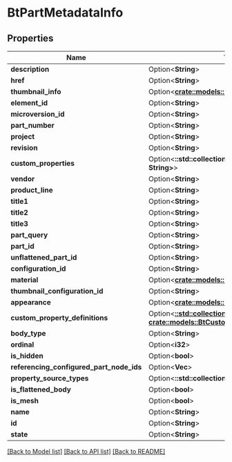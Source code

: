 # BtPartMetadataInfo

## Properties

Name | Type | Description | Notes
------------ | ------------- | ------------- | -------------
**description** | Option<**String**> |  | [optional]
**href** | Option<**String**> |  | [optional]
**thumbnail_info** | Option<[**crate::models::BtThumbnailInfo**](BTThumbnailInfo.md)> |  | [optional]
**element_id** | Option<**String**> |  | [optional]
**microversion_id** | Option<**String**> |  | [optional]
**part_number** | Option<**String**> |  | [optional]
**project** | Option<**String**> |  | [optional]
**revision** | Option<**String**> |  | [optional]
**custom_properties** | Option<**::std::collections::HashMap<String, String>**> |  | [optional]
**vendor** | Option<**String**> |  | [optional]
**product_line** | Option<**String**> |  | [optional]
**title1** | Option<**String**> |  | [optional]
**title2** | Option<**String**> |  | [optional]
**title3** | Option<**String**> |  | [optional]
**part_query** | Option<**String**> |  | [optional]
**part_id** | Option<**String**> |  | [optional]
**unflattened_part_id** | Option<**String**> |  | [optional]
**configuration_id** | Option<**String**> |  | [optional]
**material** | Option<[**crate::models::BtPartMaterialInfo**](BTPartMaterialInfo.md)> |  | [optional]
**thumbnail_configuration_id** | Option<**String**> |  | [optional]
**appearance** | Option<[**crate::models::BtPartAppearanceInfo**](BTPartAppearanceInfo.md)> |  | [optional]
**custom_property_definitions** | Option<[**::std::collections::HashMap<String, crate::models::BtCustomPropertyDefinitionInfo>**](BTCustomPropertyDefinitionInfo.md)> |  | [optional]
**body_type** | Option<**String**> |  | [optional]
**ordinal** | Option<**i32**> |  | [optional]
**is_hidden** | Option<**bool**> |  | [optional]
**referencing_configured_part_node_ids** | Option<**Vec<String>**> |  | [optional]
**property_source_types** | Option<**::std::collections::HashMap<String, i32>**> |  | [optional]
**is_flattened_body** | Option<**bool**> |  | [optional]
**is_mesh** | Option<**bool**> |  | [optional]
**name** | Option<**String**> |  | [optional]
**id** | Option<**String**> |  | [optional]
**state** | Option<**String**> |  | [optional]

[[Back to Model list]](../README.md#documentation-for-models) [[Back to API list]](../README.md#documentation-for-api-endpoints) [[Back to README]](../README.md)


